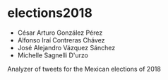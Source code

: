 # elections2018

- César Arturo González Pérez
- Alfonso Iraí Contreras Chávez
- José Alejandro Vázquez Sánchez
- Michelle Sagnelli D'urzo

Analyzer of tweets for the Mexican elections of 2018
